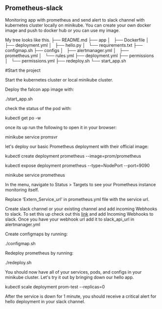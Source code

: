 ## Prometheus-slack
Monitoring app with prometheus and send alert to slack channel with kubernetes cluster locally on minikube.
You can create your own docker image and push to docker hub or you can use my image. 

My tree looks like this.
├── README.md
├── app
│   ├── Dockerfile
│   ├── deployment.yml
│   ├── hello.py
│   └── requirements.txt
├── configmap.sh
├── configs
│   ├── alertmanager.yml
│   ├── prometheus.yml
│   └── rules.yml
├── deployment.yml
├── permissions
│   └── permissions.yml
├── redeploy.sh
└── start_app.sh

#Start the project

Start the kubernetes cluster or local minikube cluster.

Deploy the falcon app image with:

./start_app.sh

check the status of the pod with:

kubectl get po -w

once its up run the following to open it in your browser:

minikube service promsvr

let's deploy our basic Prometheus deployment with their official image:

kubectl create deployment prometheus --image=prom/prometheus

kubectl expose deployment prometheus --type=NodePort --port=9090

minikube service prometheus

In the menu, navigate to Status > Targets to see your Prometheus instance monitoring itself.

Replace ‘Extern_Service_url’ in prometheus.yml file with the service url.

Create slack channel or your existing channel and add incoming Webhooks to slack. To set this up check out this <a href="https://api.slack.com/messaging/webhooks" rev="en_rl_none" textcontent="link">link</a> and add Incoming Webhooks to slack. Once you have your webhook url add it to slack_api_url in alertmanager.yml

Create configmaps by running:

./configmap.sh

Redeploy prometheus by running:

./redeploy.sh

You should now have all of your services, pods, and configs in your minikube cluster. Let's try it out by bringing down our hello app.

kubectl scale deployment prom-test --replicas=0

After the service is down for 1 minute, you should receive a critical alert for hello deployment in your slack channel. 
